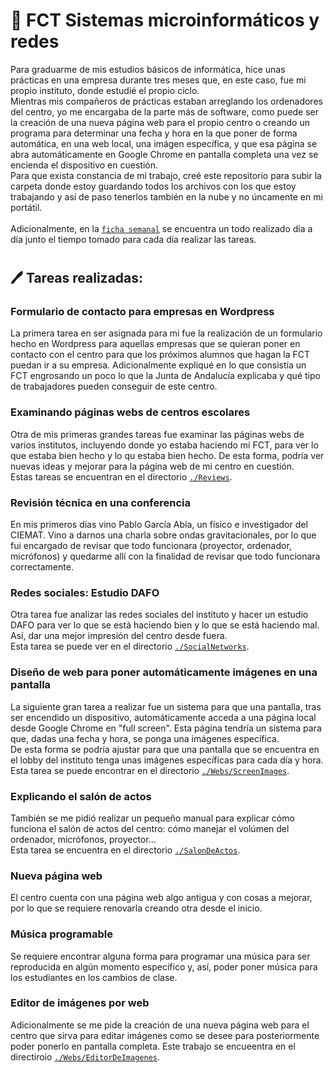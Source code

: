 # 🔨 FCT Sistemas microinformáticos y redes
Para graduarme de mis estudios básicos de informática, hice unas prácticas en una empresa durante tres meses que, en este caso, fue mi propio instituto, donde estudié el propio ciclo.<br>
Mientras mis compañeros de prácticas estaban arreglando los ordenadores del centro, yo me encargaba de la parte más de software, como puede ser la creación de una nueva página web para el propio centro o creando un programa para determinar una fecha y hora en la que poner de forma automática, en una web local, una imágen específica, y que esa página se abra automáticamente en Google Chrome en pantalla completa una vez se encienda el dispositivo en cuestión.<br>
Para que exista constancia de mi trabajo, creé este repositorio para subir la carpeta donde estoy guardando todos los archivos con los que estoy trabajando y así de paso tenerlos también en la nube y no úncamente en mi portátil.
<br>
<br>
Adicionalmente, en la [`ficha semanal`](./FichaSemanal.md) se encuentra un todo realizado día a día junto el tiempo tomado para cada día realizar las tareas. 
#
## 🖊️ Tareas realizadas:
### Formulario de contacto para empresas en Wordpress
La primera tarea en ser asignada para mi fue la realización de un formulario hecho en Wordpress para aquellas empresas que se quieran poner en contacto con el centro para que los próximos alumnos que hagan la FCT puedan ir a su empresa. Adicionalmente expliqué en lo que consistía un FCT engrosando un poco lo que la Junta de Andalucía explicaba y qué tipo de trabajadores pueden conseguir de este centro.

### Examinando páginas webs de centros escolares
Otra de mis primeras grandes tareas fue examinar las páginas webs de varios institutos, incluyendo donde yo estaba haciendo mi FCT, para ver lo que estaba bien hecho y lo qu estaba bien hecho. De esta forma, podría ver nuevas ideas y mejorar para la página web de mi centro en cuestión.<br>
Estas tareas se encuentran en el directorio [`./Reviews`](./Reviews).

### Revisión técnica en una conferencia
En mis primeros días vino Pablo García Abía, un físico e investigador del CIEMAT. Vino a darnos una charla sobre ondas gravitacionales, por lo que fui encargado de revisar que todo funcionara (proyector, ordenador, micrófonos) y quedarme allí con la finalidad de revisar que todo funcionara correctamente.

### Redes sociales: Estudio DAFO
Otra tarea fue analizar las redes sociales del instituto y hacer un estudio DAFO para ver lo que se está haciendo bien y lo que se está haciendo mal. Así, dar una mejor impresión del centro desde fuera.<br>
Esta tarea se puede ver en el directorio [`./SocialNetworks`](./SocialNetworks).

### Diseño de web para poner automáticamente imágenes en una pantalla
La siguiente gran tarea a realizar fue un sistema para que una pantalla, tras ser encendido un dispositivo, automáticamente acceda a una página local desde Google Chrome en "full screen". Esta página tendría un sistema para que, dadas una fecha y hora, se ponga una imágenes específica.<br> De esta forma se podría ajustar para que una pantalla que se encuentra en el lobby del instituto tenga unas imágenes específicas para cada día y hora.<br>
Esta tarea se puede encontrar en el directorio [`./Webs/ScreenImages`](./Webs/ScreenImages).

### Explicando el salón de actos
También se me pidió realizar un pequeño manual para explicar cómo funciona el salón de actos del centro: cómo manejar el volúmen del ordenador, micrófonos, proyector... <br>
Esta tarea se encuentra en el directorio [`./SalonDeActos`](./SalonDeActos).

### Nueva página web
El centro cuenta con una página web algo antigua y con cosas a mejorar, por lo que se requiere renovarla creando otra desde el inicio.

### Música programable
Se requiere encontrar alguna forma para programar una música para ser reproducida en algún momento específico y, así, poder poner música para los estudiantes en los cambios de clase.

### Editor de imágenes por web
Adicionalmente se me pide la creación de una nueva página web para el centro que sirva para editar imágenes como se desee para posteriormente poder ponerlo en pantalla completa. Este trabajo se encueentra en el directiroio [`./Webs/EditorDeImagenes`](./Webs/EditorDeImagenes).
